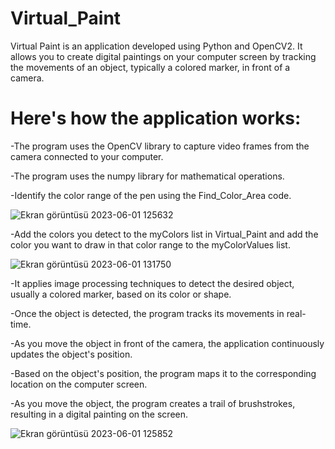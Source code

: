 # Virtual_Paint
Virtual Paint is an application developed using Python and OpenCV2. It allows you to create digital paintings on your computer screen by tracking the movements of an object, typically a colored marker, in front of a camera.

# Here's how the application works:
-The program uses the OpenCV library to capture video frames from the camera connected to your computer.

-The program uses the numpy library for mathematical operations.

-Identify the color range of the pen using the Find_Color_Area code.

![Ekran görüntüsü 2023-06-01 125632](https://github.com/CyclopsGames1453/Virtual_Paint/assets/77069289/108b0530-6165-4524-980e-b4b451d9527b)

-Add the colors you detect to the myColors list in Virtual_Paint and add the color you want to draw in that color range to the myColorValues list.

![Ekran görüntüsü 2023-06-01 131750](https://github.com/CyclopsGames1453/Virtual_Paint/assets/77069289/4cd9ab51-c5cf-469a-90b2-4c1655d818bc)

-It applies image processing techniques to detect the desired object, usually a colored marker, based on its color or shape.

-Once the object is detected, the program tracks its movements in real-time.

-As you move the object in front of the camera, the application continuously updates the object's position.

-Based on the object's position, the program maps it to the corresponding location on the computer screen.

-As you move the object, the program creates a trail of brushstrokes, resulting in a digital painting on the screen.

![Ekran görüntüsü 2023-06-01 125852](https://github.com/CyclopsGames1453/Virtual_Paint/assets/77069289/e1c6f0f8-0e22-4d6f-9fed-66c83257b1ea)
